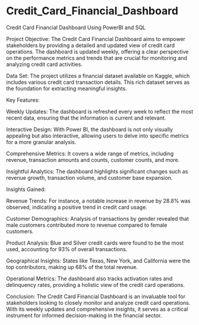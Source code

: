 # Credit_Card_Financial_Dashboard
Credit Card Financial Dashboard Using PowerBI and SQL

Project Objective: The Credit Card Financial Dashboard aims to empower stakeholders by providing a detailed and updated view of credit card operations. The dashboard is updated weekly, offering a clear perspective on the performance metrics and trends that are crucial for monitoring and analyzing credit card activities.

Data Set: The project utilizes a financial dataset available on Kaggle, which includes various credit card transaction details. This rich dataset serves as the foundation for extracting meaningful insights.

Key Features:

Weekly Updates: The dashboard is refreshed every week to reflect the most recent data, ensuring that the information is current and relevant.

Interactive Design: With Power BI, the dashboard is not only visually appealing but also interactive, allowing users to delve into specific metrics for a more granular analysis.

Comprehensive Metrics: It covers a wide range of metrics, including revenue, transaction amounts and counts, customer counts, and more.

Insightful Analytics: The dashboard highlights significant changes such as revenue growth, transaction volume, and customer base expansion.

Insights Gained:

Revenue Trends: For instance, a notable increase in revenue by 28.8% was observed, indicating a positive trend in credit card usage.

Customer Demographics: Analysis of transactions by gender revealed that male customers contributed more to revenue compared to female customers.

Product Analysis: Blue and Silver credit cards were found to be the most used, accounting for 93% of overall transactions.

Geographical Insights: States like Texas, New York, and California were the top contributors, making up 68% of the total revenue.

Operational Metrics: The dashboard also tracks activation rates and delinquency rates, providing a holistic view of the credit card operations.

Conclusion: The Credit Card Financial Dashboard is an invaluable tool for stakeholders looking to closely monitor and analyze credit card operations. With its weekly updates and comprehensive insights, it serves as a critical instrument for informed decision-making in the financial sector.


